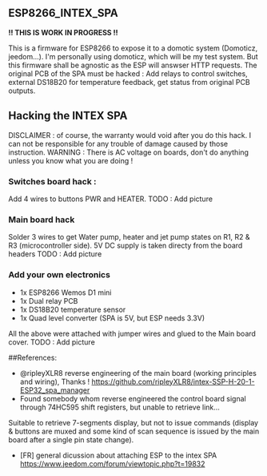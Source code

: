 ## ESP8266_INTEX_SPA

**!! THIS IS WORK IN PROGRESS !!**

This is a firmware for ESP8266 to expose it to a domotic system (Domoticz, jeedom...).
I'm personally using domoticz, which will be my test system. But this firmware shall be agnostic as the ESP will answser HTTP requests.
The original PCB of the SPA must be hacked : Add relays to control switches, external DS18B20 for temperature feedback, get status from original PCB outputs.

## Hacking the INTEX SPA
DISCLAIMER : of course, the warranty would void after you do this hack. 
I can not be responsible for any trouble of damage caused by those instruction.
WARNING : There is AC voltage on boards, don't do anything unless you know what you are doing !

### Switches board hack :
Add 4 wires to buttons PWR and HEATER.
TODO : Add picture

### Main board hack
Solder 3 wires to get Water pump, heater and jet pump states on R1, R2 & R3 (microcontroller side).
5V DC supply is taken directy from the board headers
TODO : Add picture

### Add your own electronics
* 1x ESP8266 Wemos D1 mini
* 1x Dual relay PCB
* 1x DS18B20 temperature sensor
* 1x Quad level converter (SPA is 5V, but ESP needs 3.3V)

All the above were attached with jumper wires and glued to the Main board cover.
TODO : Add picture


##References:
* @ripleyXLR8 reverse engineering of the main board (working principles and wiring), Thanks !
https://github.com/ripleyXLR8/intex-SSP-H-20-1-ESP32_spa_manager
* Found somebody whom reverse engineered the control board signal through 74HC595 shift registers, but unable to retrieve link...

Suitable to retrieve 7-segments display, but not to issue commands (display & buttons are muxed and some kind of scan sequence is issued by the main board after a single pin state change).

* [FR] general dicussion about attaching ESP to the intex SPA
https://www.jeedom.com/forum/viewtopic.php?t=19832
